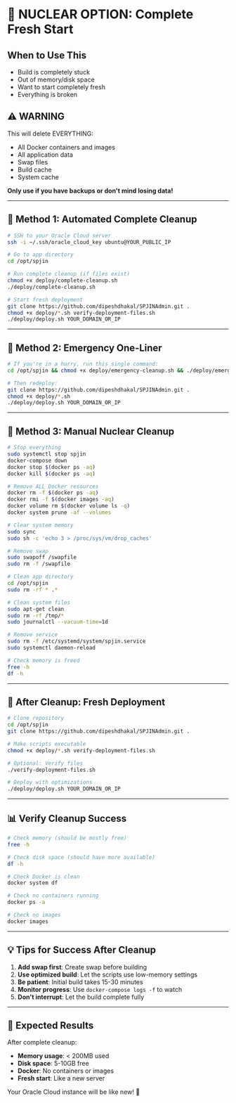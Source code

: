 # 🚨 NUCLEAR OPTION: Complete Fresh Start

## When to Use This
- Build is completely stuck
- Out of memory/disk space  
- Want to start completely fresh
- Everything is broken

## ⚠️ WARNING
This will delete EVERYTHING:
- All Docker containers and images
- All application data
- Swap files
- Build cache
- System cache

**Only use if you have backups or don't mind losing data!**

---

## 🧹 Method 1: Automated Complete Cleanup

```bash
# SSH to your Oracle Cloud server
ssh -i ~/.ssh/oracle_cloud_key ubuntu@YOUR_PUBLIC_IP

# Go to app directory
cd /opt/spjin

# Run complete cleanup (if files exist)
chmod +x deploy/complete-cleanup.sh
./deploy/complete-cleanup.sh

# Start fresh deployment
git clone https://github.com/dipeshdhakal/SPJINAdmin.git .
chmod +x deploy/*.sh verify-deployment-files.sh
./deploy/deploy.sh YOUR_DOMAIN_OR_IP
```

---

## 🚨 Method 2: Emergency One-Liner

```bash
# If you're in a hurry, run this single command:
cd /opt/spjin && chmod +x deploy/emergency-cleanup.sh && ./deploy/emergency-cleanup.sh

# Then redeploy:
git clone https://github.com/dipeshdhakal/SPJINAdmin.git .
chmod +x deploy/*.sh
./deploy/deploy.sh YOUR_DOMAIN_OR_IP
```

---

## 🔧 Method 3: Manual Nuclear Cleanup

```bash
# Stop everything
sudo systemctl stop spjin
docker-compose down
docker stop $(docker ps -aq)
docker kill $(docker ps -aq)

# Remove ALL Docker resources
docker rm -f $(docker ps -aq)
docker rmi -f $(docker images -aq)
docker volume rm $(docker volume ls -q)
docker system prune -af --volumes

# Clear system memory
sudo sync
sudo sh -c 'echo 3 > /proc/sys/vm/drop_caches'

# Remove swap
sudo swapoff /swapfile
sudo rm -f /swapfile

# Clean app directory
cd /opt/spjin
sudo rm -rf * .*

# Clean system files
sudo apt-get clean
sudo rm -rf /tmp/*
sudo journalctl --vacuum-time=1d

# Remove service
sudo rm -f /etc/systemd/system/spjin.service
sudo systemctl daemon-reload

# Check memory is freed
free -h
df -h
```

---

## 🚀 After Cleanup: Fresh Deployment

```bash
# Clone repository
cd /opt/spjin
git clone https://github.com/dipeshdhakal/SPJINAdmin.git .

# Make scripts executable
chmod +x deploy/*.sh verify-deployment-files.sh

# Optional: Verify files
./verify-deployment-files.sh

# Deploy with optimizations
./deploy/deploy.sh YOUR_DOMAIN_OR_IP
```

---

## 📊 Verify Cleanup Success

```bash
# Check memory (should be mostly free)
free -h

# Check disk space (should have more available)
df -h

# Check Docker is clean
docker system df

# Check no containers running
docker ps -a

# Check no images
docker images
```

---

## 💡 Tips for Success After Cleanup

1. **Add swap first**: Create swap before building
2. **Use optimized build**: Let the scripts use low-memory settings
3. **Be patient**: Initial build takes 15-30 minutes
4. **Monitor progress**: Use `docker-compose logs -f` to watch
5. **Don't interrupt**: Let the build complete fully

---

## 🎯 Expected Results

After complete cleanup:
- **Memory usage**: < 200MB used
- **Disk space**: 5-10GB free
- **Docker**: No containers or images
- **Fresh start**: Like a new server

Your Oracle Cloud instance will be like new! 🎉
